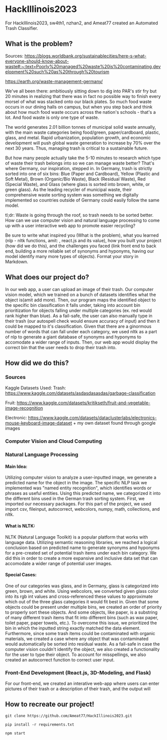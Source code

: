 # HackIllinois2023
For HackIllinois2023, sw4th1, nzhan2, and Ameat77 created an Automated Trash Classifier.


## What is the problem?

Sources:
https://blogs.worldbank.org/sustainablecities/here-s-what-everyone-should-know-about-waste#:~:text=Poorly%20managed%20waste%20is%20contaminating,development%20such%20as%20through%20tourism

https://earth.org/waste-management-germany/

We've all been there: ambitiously sitting down to dig into PAR's stir fry but 20 minutes in realizing that there was in fact no possible way to finish every morsel of what was stacked onto our black plates. So much food waste occurs in our dining halls on campus, but when you step back and think about how much food waste occurs across the nation's schools - that's a lot. And food waste is only one type of waste. 

The world generates 2.01 billion tonnes of municipal solid waste annually, with the main waste categories being food/green, paper/cardboard, plastic, glass, and metal. Rapid urbanization, population growth, and economic development will push global waste generation to increase by 70% over the next 30 years. Thus, managing trash is critical to a sustainable future.

But how many people actually take the 5-10 minutes to research which type of waste their trash belongs into so we can manage waste better? That's where Germany, our inspiration, stepped in. In Germany, trash is strictly sorted into one of six bins: Blue (Paper and Cardboard), Yellow (Plastic and Soft Metal), Brown (Organic/Bio Waste), Black (Residual Waste), Red (Special Waste), and Glass (where glass is sorted into brown, white, or green glass). As the leading recycler of municipal waste, their comprehensive waste sorting system was something we digitally implemented so countries outside of Germany could easily follow the same model.

tl;dr: Waste is going through the roof, so trash needs to be sorted better. How can we use computer vision and natural language processing to come up with a user interactive web app to promote easier recycling? 

Be sure to write what inspired you (What is the problem), what you learned (nlp - nltk functions, amit: , react.js and its value), how you built your project (how did we do this), and the challenges you faced (link front end to back end, building a more reliable set of synonyms and hyponyms, having our model identify many more types of objects). Format your story in Markdown.

## What does our project do?

In our web app, a user can upload an image of their trash. Our computer vision model, which we trained on a bunch of datasets identifies what the object is(amit add more). Then, our program maps the identified object to the specific bin classification it falls under, taking into account bin prioritization for objects falling under multiple categories (ex. red would rank higher than blue). As a fail-safe, the user can also manually type in their trash (our autospell check would ensure accuracy of input) and then it could be mapped to it's classification. Given that there are a ginormous number of words that can fall under each category, we used nltk as a part of nlp to generate a giant database of synonyms and hyponyms to accomodate a wider range of inputs. Then, our web app would display the correct bin that the user needs to drop their trash into.

## How did we do this?

### Sources

Kaggle Datasets Used:
Trash: https://www.kaggle.com/datasets/asdasdasasdas/garbage-classification

Fruit: https://www.kaggle.com/datasets/kritikseth/fruit-and-vegetable-image-recognition

Electronic: https://www.kaggle.com/datasets/dataclusterlabs/electronics-mouse-keyboard-image-dataset + my own dataset found through google images


### Computer Vision and Cloud Computing

### Natural Language Processing

#### Main Idea:
Utilizing computer vision to analyze a user-inputted image, we generate a predicted name for the object in the image. The specific NLP task we implemented was "named entity recognition", which identifies words or phrases as useful entities. Using this predicted name, we categorized it into the different bins used in the German trash sorting system. First, we imported our necessary packages. For this part of the project, we used import csv, fileinput, autocorrect, webcolors, numpy, math, collections, and nltk. 

#### What is NLTK:
NLTK (Natural Language Toolkit) is a popular platform that works with language data. Utilizing semantic reasoning libraries, we reached a logical conclusion based on predicted name to generate synonyms and hyponyms for a pre-created set of potential trash items under each bin category. We did this in order to create a more expansive and inclusive data set that can accomodate a wider range of potential user images. 

#### Special Cases:
One of our categories was glass, and in Germany, glass is categorized into green, brown, and white. Using webcolors, we converted given glass color into its rgb int values and cross-referenced these values to approximate which out of the three glass categories it would fit best in. Given that some objects could be present under multiple bins, we created an order of priority to properly sort these objects. And some objects, like paper, is a substring of many different trash items that fit into different bins (such as wax paper, toilet paper, paper towels, etc.). To overcome this issue, we prioritized the bin in which the inputted string exactly matched the data element. Furthermore, since some trash items could be contaminated with organic materials, we created a case where any object that was contaminated would automatically be sorted into residual waste. As a fail-safe in case the computer vision couldn't identify the object, we also created a functionality for the user to type their object. To account for misspellings, we also created an autocorrect function to correct user input. 

### Front-End Development (React.js, 3D-Modeling, and Flask)

For our front-end, we created an interative web-app where users can enter pictures of their trash or a description of their trash, and the output will 



## How to recreate our project!

```
git clone https://github.com/Ameat77/HackIllinois2023.git
```
```
pip install -r requirements.txt
```
```
npm start
```

